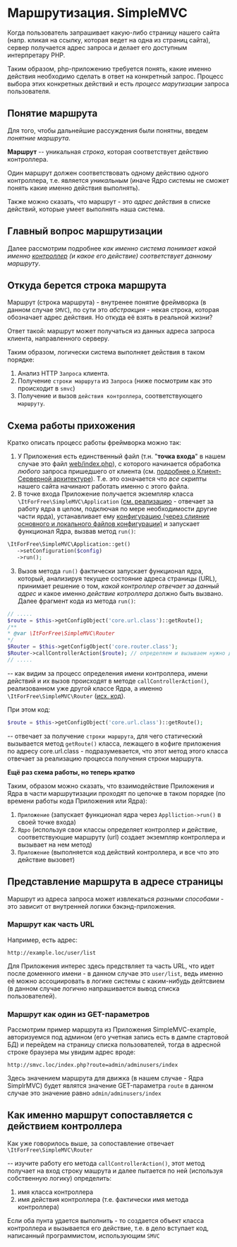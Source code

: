 
# Маршрутизация. SimpleMVC

Когда пользователь запрашивает какую-либо страницу нашего сайта (напр. кликая на ссылку, которая ведет на одна из страниц сайта), сервер получается адрес запроса и делает его доступным интерпретару PHP.

Таким образом, php-приложению требуется понять, какие именно действия необходимо сделать в ответ на конкретный запрос. 
Процесс выбора этих конкретных действий и есть _процесс марутизации_ запроса пользователя.

## Понятие маршрута

Для того, чтобы дальнейшие рассуждения были понятны, введем _понятние маршрута_.

**Маршрут** -- уникальная _строка_, которая соответствует действию контроллера.

Один маршрут должен соответствовать одному действию одного контроллера, т.е. является _уникальным_ (иначе Ядро системы не сможет понять какие именно действия выполнять).

Также можно сказать, что маршрут - это _адрес действия_ в списке действий, которые умеет выполнять наша система.

## Главный вопрос маршрутизации

Далее рассмотрим подробнее _как именно система понимает какой именно [контроллер](Controllers.md) (и какое его действие) соответствует данному маршруту_.


## Откуда берется строка маршрута

Маршрут (строка маршрута) - внутренее понятие фреймворка (в данном случае `SMVC`),
по сути это _абстракция_ - некая строка, которая обозначает адрес действия.
Но откуда её взять в реальной жизни?

Ответ такой: маршрут может получаться из данных адреса запроса клиента, направленного серверу.

Таким образом, логически система выполняет действия в таком порядке: 

1. Анализ HTTP `Запроса` клиента.
2. Получение `строки маршрута` из `Запроса` (ниже посмотрим как это происходит в `smvc`)
3. Получение и вызов `действия контроллера`, соответствующего `маршруту`.


## Схема работы прихожения

Кратко описать процесс работы фреймворка можно так:

1. У Приложения есть единственный файл (т.н. "**точка входа**" в нашем случае это файл [web/index.php](https://github.com/it-for-free/SimpleMVC-example/blob/master/web/index.php)), с которого начинается обработка _любого_ запроса пришедшего от клиента (см. [подробнее о Клиент-Серверной архитектуре](http://fkn.ktu10.com/?q=node/9330)). Т.е. это означается что _все_ скрипты нашего сайта начинают работать именно с этого файла.
2. В точке входа Приложение получается экземпляр класса `\ItForFree\SimpleMVC\Application` ([см. реализацию](https://github.com/it-for-free/SimpleMVC/blob/master/src/Application.php) - отвечает за работу ядра в целом, подключая по мере необходимости другие части ярда), устанавливает ему [конфигурацию (через слияние основного и локального файлов конфигурации)](Config.md) и запускает функционал Ядра, вызвав метод `run()`:
 
 ```php
 \ItForFree\SimpleMVC\Application::get()
    ->setConfiguration($config)
    ->run();
 ```
3. Вызов метода `run()` фактически запускает функционал ядра, который, анализируя текущее состояние адреса страницы (URL), принимает решение о том, _какой контроллер отвечает за данный адрес_ и какое именно _действие котроллера_ должно быть вызвано. Далее  фрагмент кода из метода `run()`:

```php
// .....
$route = $this->getConfigObject('core.url.class')::getRoute();
/**
* @var \ItForFree\SimpleMVC\Router
*/
$Router = $this->getConfigObject('core.router.class');
$Router->callControllerAction($route); // определяем и вызываем нужно действие контроллера
// .....
```
-- как видим за процесс определения имени контроллера, имени действий и их вызов происходят в методе `callControllerAction()`, реализованном  уже другой классе Ядра, а именно `\ItForFree\SimpleMVC\Router` ([исх. код](https://github.com/it-for-free/SimpleMVC/blob/master/src/Router.php)).


При этом код:
```php
$route = $this->getConfigObject('core.url.class')::getRoute();
```
-- отвечает за получение `строки маршрута`, для чего статический вызывается метод `getRoute()` класса, лежащего в кофиге приложения по адресу core.url.class - подразумевается, что этот метод этого класса отвечает за реализацию процесса получения строки маршрута.


**Ещё раз схема работы, но теперь кратко**

Таким, образом можно сказать, что взаимодействие Приложения и Ядра в части маршрутизации проходят по цепочке в таком порядке (по времени работы кода Приложения или Ядра):

 1. `Приложение` (запускает функционал ядра через `Applliction->run()` в своей точке входа)
 2. `Ядро` (используя свои классы определяет контроллер и действие, соответствующие маршруту (url) создает экземпляр контроллера и вызывает на нем метод)
 3. `Приложение` (выполняется код действий контроллера, и все что это действие вызовет)


## Представление маршрута в адресе страницы

Маршрут из адреса запроса может извлекаться _разными способами_ - это зависит от внутренней логики бэкэнд-приложения.

### Маршрут как часть URL

Например, есть адрес:
```
http://example.loc/user/list
```

Для Приложения интерес здесь предствляет та часть URL, что идет после доменного имени - в данном случае это `user/list`, ведь именно её можно ассоциировать в логике системы с каким-нибудь дейтсвием (в данном случае логично напрашивается вывод списка пользователей).

### Маршрут как один из GET-параметров 

Рассмотрим пример маршрута из Приложения SimpleMVC-example, авторизуемся под админом (его учетная запись есть в дампе стартовой БД) и перейдем на страницу списка пользователей, тогда в адресной строке браузера мы увидим адрес вроде:

```
http://smvc.loc/index.php?route=admin/adminusers/index
```

Здесь значением маршрута для движка (в нашем случае - Ядра SimplrMVC) будет являтся значение GET-параметра `route` в данном случае это значение равно `admin/adminusers/index`

## Как именно маршрут сопоставляется с действием контроллера

Как уже говорилось выше, за сопоставление отвечает `\ItForFree\SimpleMVC\Router`

-- изучите работу его метода `callControllerAction()`, этот метод получает на вход строку машрута и далее пытается по ней (используя собственную логику) определить:
1. имя класса контроллера
2. имя действия контроллера (т.е. фактически имя метода контроллера)

Если оба пунта удается выполнить - то создается объект класса контроллера и вызывается его действие, т.е. в дело вступает код, написанный программистом, использующим `SMVC`

